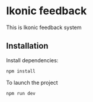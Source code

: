 # Ikonic feedback

This is Ikonic feedback system

## Installation

Install dependencies:

```bash
npm install
```
To launch the project

```bash
npm run dev
```
